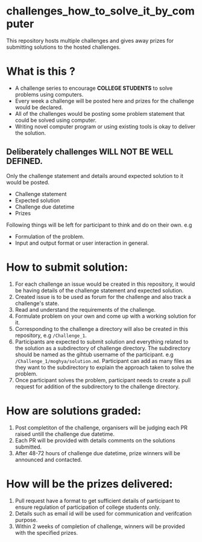 # challenges_how_to_solve_it_by_computer
This repository hosts multiple challenges and gives away prizes for submitting solutions to the hosted challenges.

# What is this ?
- A challenge series to encourage <b>COLLEGE STUDENTS</b> to solve problems using computers.
- Every week a challenge will be posted here and prizes for the challenge would be declared.  
- All of the challenges would be posting some problem statement that could be solved using computer.  
- Writing novel computer program or using existing tools is okay to deliver the solution.

## Deliberately challenges WILL NOT BE WELL DEFINED.  
Only the challenge statement and details around expected solution to it would be posted. 
 * Challenge statement
 * Expected solution
 * Challenge due datetime
 * Prizes

Following things will be left for participant to think and do on their own.
e.g
- Formulation of the problem.
- Input and output format or user interaction in general.

# How to submit solution:
1. For each challenge an issue would be created in this repository, it would be having details of the challenge statement and expected solution.
3. Created issue is to be used as forum for the challenge and also track a challenge's state.
3. Read and understand the requirements of the challenge.
3. Formulate problem on your own and come up with a working solution for it.
2. Corresponding to the challenge a directory will also be created in this repository, e.g `/Challenge_1`.
3. Participants are expected to submit solution and everything related to the solution as a subdirectory of challenge directory. The subdirectory should be named as the gihtub username of the participant. e.g `/Challenge_1/moghya/solution.md`.
Participant can add as many files as they want to the subdirectory to explain the approach taken to solve the problem.
4. Once participant solves the problem, participant needs to create a pull request for addition of the subdirectory to the challenge directory.


# How are solutions graded:
1. Post completiton of the challenge, organisers will be judging each PR raised untill the challenge due datetime.
2. Each PR will be provided with details comments on the solutions submitted.
3. After 48-72 hours of challenge due datetime, prize winners will be announced and contacted.

# How will be the prizes delivered:
1. Pull request have a format to get sufficient details of participant to ensure regulation of participation of college students only.
2. Details such as email id will be used for communication and verifcation purpose.
3. Within 2 weeks of completion of challenge, winners will be provided with the specified prizes.
